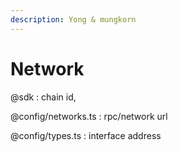 ```yaml
---
description: Yong & mungkorn
---
```


# Network

@sdk : chain id, 

@config/networks.ts : rpc/network url

@config/types.ts : interface address

